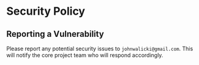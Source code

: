 # Security Policy

## Reporting a Vulnerability

Please report any potential security issues to `johnwalicki@gmail.com`. This will notify the core project team who will respond accordingly.

